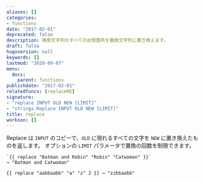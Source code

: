 ```yaml
---
aliases: []
categories:
- functions
date: "2017-02-01"
deprecated: false
description: 検索文字列のすべての出現箇所を置換文字列に置き換えます。
draft: false
hugoversion: null
keywords: []
lastmod: "2020-09-07"
menu:
  docs:
    parent: functions
publishdate: "2017-02-01"
relatedfuncs: [replaceRE]
signature:
- "replace INPUT OLD NEW [LIMIT]"
- "strings.Replace INPUT OLD NEW [LIMIT]"
title: replace
workson: []
---
```


Replace は `INPUT` のコピーで、`OLD` に現れるすべての文字を `NEW` に置き換えたものを返します。
オプションの `LIMIT` パラメータで置換の回数を制限できます。

```go-html-template
`{{ replace "Batman and Robin" "Robin" "Catwoman" }}`
→ "Batman and Catwoman"

{{ replace "aabbaabb" "a" "z" 2 }} → "zzbbaabb"
```

